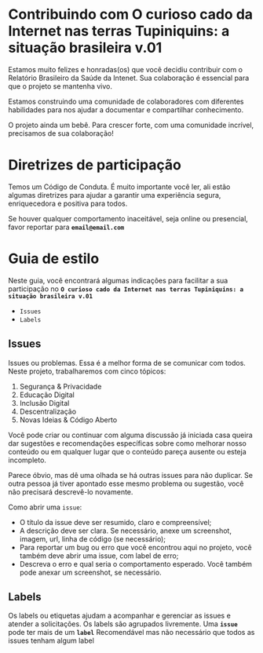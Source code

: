 # **Contribuindo com O curioso cado da Internet nas terras Tupiniquins: a situação brasileira v.01**

Estamos muito felizes e honradas(os) que você decidiu contribuir com o Relatório Brasileiro da Saúde da Intenet. Sua colaboração é essencial para que o projeto se mantenha vivo.

Estamos construindo uma comunidade de colaboradores com diferentes habilidades para nos ajudar a documentar e compartilhar conhecimento.

O projeto ainda um bebê. Para crescer forte, com uma comunidade incrível, precisamos de sua colaboração!

# **Diretrizes de participação**

Temos um Código de Conduta. É muito importante você ler, ali estão algumas diretrizes para ajudar a garantir uma experiência segura, enriquecedora e positiva para todos.

Se houver qualquer comportamento inaceitável, seja online ou presencial, favor reportar para **`email@email.com`**

# **Guia de estilo** 

Neste guia, você encontrará algumas indicações para facilitar a sua participação no **`O curioso cado da Internet nas terras Tupiniquins: a situação brasileira v.01`**

* `Issues`
* `Labels`

## **Issues**

Issues ou problemas. Essa é a melhor forma de se comunicar com todos. Neste projeto, trabalharemos com cinco tópicos:
1. Segurança & Privacidade
1. Educação Digital
1. Inclusão Digital
1. Descentralização
1. Novas Ideias & Código Aberto

Você pode criar ou continuar com alguma discussão já iniciada casa queira dar sugestões e recomendações específicas sobre como melhorar nosso conteúdo ou em qualquer lugar que o conteúdo pareça ausente ou esteja incompleto.

Parece óbvio, mas dê uma olhada se há outras issues para não duplicar. Se outra pessoa já tiver apontado esse mesmo problema ou sugestão, você não precisará descrevê-lo novamente.

Como abrir uma `issue`: 
* O título da issue deve ser resumido, claro e compreensível;
* A descrição deve ser clara. Se necessário, anexe um screenshot, imagem, url, linha de código (se necessário);
* Para reportar um bug ou erro que você encontrou aqui no projeto, você também deve abrir uma issue, com label de erro;
* Descreva o erro e qual seria o comportamento esperado. Você também pode anexar um screenshot, se necessário.

## **Labels**

Os labels ou etiquetas ajudam a acompanhar e gerenciar as issues e atender a solicitações.
Os labels são agrupados livremente.
Uma **`issue`** pode ter mais de um **`label`**
Recomendável mas não necessário que todos as issues tenham algum label
